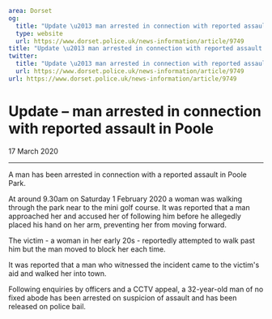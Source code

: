 ```yaml
area: Dorset
og:
  title: "Update \u2013 man arrested in connection with reported assault in Poole"
  type: website
  url: https://www.dorset.police.uk/news-information/article/9749
title: "Update \u2013 man arrested in connection with reported assault in Poole |"
twitter:
  title: "Update \u2013 man arrested in connection with reported assault in Poole"
  url: https://www.dorset.police.uk/news-information/article/9749
url: https://www.dorset.police.uk/news-information/article/9749
```

# Update – man arrested in connection with reported assault in Poole

17 March 2020

* * *

A man has been arrested in connection with a reported assault in Poole Park.

At around 9.30am on Saturday 1 February 2020 a woman was walking through the park near to the mini golf course. It was reported that a man approached her and accused her of following him before he allegedly placed his hand on her arm, preventing her from moving forward.

The victim - a woman in her early 20s - reportedly attempted to walk past him but the man moved to block her each time.

It was reported that a man who witnessed the incident came to the victim's aid and walked her into town.

Following enquiries by officers and a CCTV appeal, a 32-year-old man of no fixed abode has been arrested on suspicion of assault and has been released on police bail.
